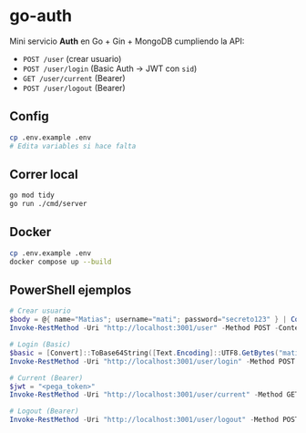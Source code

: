 # go-auth

Mini servicio **Auth** en Go + Gin + MongoDB cumpliendo la API:

- `POST /user` (crear usuario)
- `POST /user/login` (Basic Auth → JWT con `sid`)
- `GET /user/current` (Bearer)
- `POST /user/logout` (Bearer)

## Config

```bash
cp .env.example .env
# Edita variables si hace falta
```

## Correr local

```bash
go mod tidy
go run ./cmd/server
```

## Docker

```bash
cp .env.example .env
docker compose up --build
```

## PowerShell ejemplos

```powershell
# Crear usuario
$body = @{ name="Matias"; username="mati"; password="secreto123" } | ConvertTo-Json
Invoke-RestMethod -Uri "http://localhost:3001/user" -Method POST -ContentType "application/json" -Body $body

# Login (Basic)
$basic = [Convert]::ToBase64String([Text.Encoding]::UTF8.GetBytes("mati:secreto123"))
Invoke-RestMethod -Uri "http://localhost:3001/user/login" -Method POST -Headers @{ "Authorization"="Basic $basic" }

# Current (Bearer)
$jwt = "<pega_token>"
Invoke-RestMethod -Uri "http://localhost:3001/user/current" -Method GET -Headers @{ "Authorization"="Bearer $jwt" }

# Logout (Bearer)
Invoke-RestMethod -Uri "http://localhost:3001/user/logout" -Method POST -Headers @{ "Authorization"="Bearer $jwt" }
```
